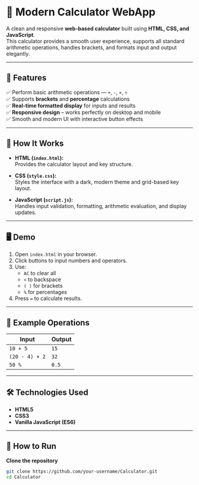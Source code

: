 # 🧮 Modern Calculator WebApp

A clean and responsive **web-based calculator** built using **HTML, CSS, and JavaScript**.  
This calculator provides a smooth user experience, supports all standard arithmetic operations, handles brackets, and formats input and output elegantly.

---

## 🚀 Features

✅ Perform basic arithmetic operations — `+`, `-`, `×`, `÷`  
✅ Supports **brackets** and **percentage** calculations  
✅ **Real-time formatted display** for inputs and results  
✅ **Responsive design** – works perfectly on desktop and mobile  
✅ Smooth and modern UI with interactive button effects  

---

## 🧠 How It Works

- **HTML (`index.html`):**  
  Provides the calculator layout and key structure.

- **CSS (`style.css`):**  
  Styles the interface with a dark, modern theme and grid-based key layout.

- **JavaScript (`script.js`):**  
  Handles input validation, formatting, arithmetic evaluation, and display updates.

---

## 🖥️ Demo

1. Open `index.html` in your browser.
2. Click buttons to input numbers and operators.
3. Use:
   - `AC` to clear all
   - `<` to backspace
   - `( )` for brackets
   - `%` for percentages
4. Press `=` to calculate results.

---

## 🧩 Example Operations

| Input | Output |
|-------|---------|
| `10 + 5` | `15` |
| `(20 - 4) × 2` | `32` |
| `50 %` | `0.5` |

---

## 🛠️ Technologies Used

- **HTML5**
- **CSS3**
- **Vanilla JavaScript (ES6)**

---

## 🚀 How to Run

**Clone the repository**
   ```bash
   git clone https://github.com/your-username/Calculator.git
   cd Calculator
   ```
   
